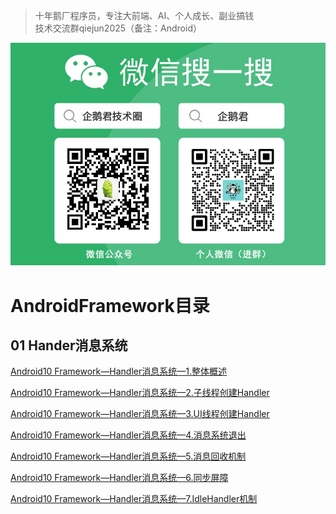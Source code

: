 > 十年鹅厂程序员，专注大前端、AI、个人成长、副业搞钱 <br>
> 技术交流群qiejun2025（备注：Android）

![名片.jpg](https://raw.githubusercontent.com/linuxjava/AndroidFramework/refs/heads/main/images/%E5%90%8D%E7%89%87.jpg)


# AndroidFramework目录

## 01 Hander消息系统

[Android10 Framework—Handler消息系统—1.整体概述](https://github.com/linuxjava/AndroidFramework/blob/main/01%20Handler%E6%B6%88%E6%81%AF%E7%B3%BB%E7%BB%9F/Android10%20Framework%E2%80%94Handler%E6%B6%88%E6%81%AF%E7%B3%BB%E7%BB%9F%E2%80%941.%E6%95%B4%E4%BD%93%E6%A6%82%E8%BF%B0.md)

[Android10 Framework—Handler消息系统—2.子线程创建Handler](https://github.com/linuxjava/AndroidFramework/blob/main/01%20Handler%E6%B6%88%E6%81%AF%E7%B3%BB%E7%BB%9F/Android10%20Framework%E2%80%94Handler%E6%B6%88%E6%81%AF%E7%B3%BB%E7%BB%9F%E2%80%942.%E5%AD%90%E7%BA%BF%E7%A8%8B%E5%88%9B%E5%BB%BAHandler.md)

[Android10 Framework—Handler消息系统—3.UI线程创建Handler](https://github.com/linuxjava/AndroidFramework/blob/main/01%20Handler%E6%B6%88%E6%81%AF%E7%B3%BB%E7%BB%9F/Android10%20Framework%E2%80%94Handler%E6%B6%88%E6%81%AF%E7%B3%BB%E7%BB%9F%E2%80%943.UI%E7%BA%BF%E7%A8%8B%E5%88%9B%E5%BB%BAHandler.md)

[Android10 Framework—Handler消息系统—4.消息系统退出](https://github.com/linuxjava/AndroidFramework/blob/main/01%20Handler%E6%B6%88%E6%81%AF%E7%B3%BB%E7%BB%9F/Android10%20Framework%E2%80%94Handler%E6%B6%88%E6%81%AF%E7%B3%BB%E7%BB%9F%E2%80%944.%E6%B6%88%E6%81%AF%E7%B3%BB%E7%BB%9F%E9%80%80%E5%87%BA.md)

[Android10 Framework—Handler消息系统—5.消息回收机制](https://github.com/linuxjava/AndroidFramework/blob/main/01%20Handler%E6%B6%88%E6%81%AF%E7%B3%BB%E7%BB%9F/Android10%20Framework%E2%80%94Handler%E6%B6%88%E6%81%AF%E7%B3%BB%E7%BB%9F%E2%80%945.%E6%B6%88%E6%81%AF%E5%9B%9E%E6%94%B6%E6%9C%BA%E5%88%B6.md)

[Android10 Framework—Handler消息系统—6.同步屏障](https://github.com/linuxjava/AndroidFramework/blob/main/01%20Handler%E6%B6%88%E6%81%AF%E7%B3%BB%E7%BB%9F/Android10%20Framework%E2%80%94Handler%E6%B6%88%E6%81%AF%E7%B3%BB%E7%BB%9F%E2%80%946.%E5%90%8C%E6%AD%A5%E5%B1%8F%E9%9A%9C.md)

[Android10 Framework—Handler消息系统—7.IdleHandler机制](https://github.com/linuxjava/AndroidFramework/blob/main/01%20Handler%E6%B6%88%E6%81%AF%E7%B3%BB%E7%BB%9F/Android10%20Framework%E2%80%94Handler%E6%B6%88%E6%81%AF%E7%B3%BB%E7%BB%9F%E2%80%947.IdleHandler%E6%9C%BA%E5%88%B6.md)
